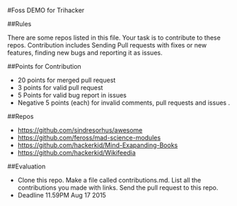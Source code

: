 #Foss DEMO for Trihacker

##Rules

There are some repos listed in this file. Your task is to contribute to these repos. Contribution includes Sending Pull requests with fixes or new features, finding new bugs and reporting it as issues.

##Points for Contribution
 
 * 20 points for merged pull request
 * 3 points for valid pull request
 * 5 Points for valid bug report in issues
 * Negative 5 points (each) for invalid comments, pull requests and issues .
 
 ##Repos
 
* https://github.com/sindresorhus/awesome
* https://github.com/feross/mad-science-modules
* https://github.com/hackerkid/Mind-Exapanding-Books
* https://github.com/hackerkid/Wikifeedia

##Evaluation

* Clone this repo. Make a file called contributions.md. List all the contributions you made with links. Send the pull request to this repo. 
* Deadline 11.59PM Aug 17 2015

